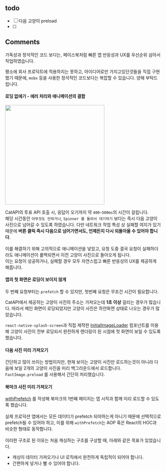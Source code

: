 todo
----

* [ ] 다음 고양이 preload
* [ ] 

Comments
----
가독성과 정석적인 코드 보다는, 페이스북처럼 빠른 앱 반응성과 UX를 우선순위 삼아서 작업하였습니다.

평소에 회사 프로덕트에 적용하지는 못하고, 아이디어로만 가지고있던것들을 직접 구현했기 때문에, `mobx` 등을 사용한 정석적인 코드보다는 복잡할 수 있습니다. 양해 부탁드립니다.


#### 로딩 없에기 - 에러 처리와 애니메이션의 결합

<img src="imgs/vote.gif" width="320px" />

CatAPI의 투표 API 호출 시, 응답이 오기까지 약 `400~500ms`의 시간이 걸립니다.<br/>
해당 시간동안 `아무것도 안하거나`, `Spinner 를 돌려서 대기하기` 보다는 즉시 다음 고양이 사진으로 넘어갈 수 있도록 하였습니다. 다만 네트워크 작업 특성 상 실패할 여지가 있기 때문에 __버튼 클릭 즉시 다음으로 넘어가면서도, 언제든지 다시 되돌아올 수 있어야 합니다__. <br/>
<br/>
이를 해결하기 위해 고의적으로 애니메이션을 넣었고, 요청 도중 결국 요청이 실패하더라도 애니메이션이 롤백되면서 이전 고양이 사진으로 돌아오게 됩니다.<br/>
이는 요청이 성공하거나, 실패할 경우 모두 자연스럽고 빠른 반응성의 UX를 제공하게 해줍니다.

#### 앱의 첫 화면은 로딩이 보이지 않게

두 번째 요청부터는 `prefetch` 할 수 있지만, 첫번째 요청은 무조건 시간이 필요합니다.<br/>

CatAPI에서 제공하는 고양이 사진의 주소는 가져오는데 __1초 이상__ 걸리는 경우가 많습니다. 따라서 메인 화면이 로딩되었지만 고양이 사진은 하얀화면 상태로 나오는 경우가 많았습니다.<br/>

`react-native-splash-screen`과 직접 제작한
[InitialImageLoader](/src/component/vote/InitialImageLoader.tsx) 컴포넌트를 이용해 고양이 사진이 전부 로딩되서 완전하게 렌더링이 된 시점에 첫 화면이 보일 수 있도록 했습니다.

#### 다음 사진 미리 가져오기

간단하고 많이 쓰이는 방법이지만, 현재 보이는 고양이 사진만 로드하는것이 아니라 다음에 보일 2개의 고양이 사진을 미리 백그라운드에서 로드합니다.<br/>
`FastImage.preload` 를 사용해서 간단히 처리했습니다.


#### 북마크 사진 미리 가져오기

[withPrefetch](/src/data/withPrefetch.tsx) 를 작성해 북마크의 1번째 페이지는 앱 시작과 함께 미리 로드할 수 있도록 했습니다.<br/>
<br/>
실제 프로덕션 앱에서는 모든 데이터가 prefetch 되야하는게 아니기 때문에 선택적으로 prefetch될 수 있어야 하고, 이를 위해 `withPrefetch`는 AOP 혹은 React의 HOC과 비슷한 형태로 동작합니다. <br/>
<br/>
이러한 구조로 된 이유는 처음 캐싱하는 구조를 구상할 때, 아래와 같은 목표가 있었습니다.

* 캐싱이 데이터 가져오기나 UI 로직에서 완전하게 독립적이 되어야 합니다.
* 간편하게 넣거나 뺄 수 있어야 합니다.
